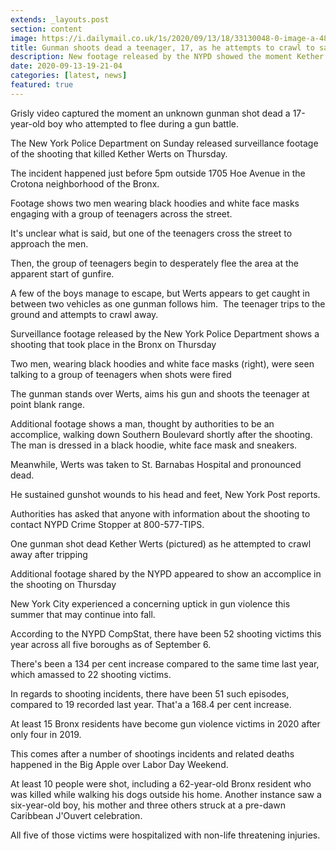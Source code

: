 ```yaml
---
extends: _layouts.post
section: content
image: https://i.dailymail.co.uk/1s/2020/09/13/18/33130048-0-image-a-48_1600019675497.jpg 
title: Gunman shoots dead a teenager, 17, as he attempts to crawl to safety during a gunfight in NYC 
description: New footage released by the NYPD showed the moment Kether Werts, 17, was shot dead by an unknown gunman on Thursday in New York City. Authorities have not arrested any suspects. 
date: 2020-09-13-19-21-04 
categories: [latest, news] 
featured: true 
--- 
```

Grisly video captured the moment an unknown gunman shot dead a 17-year-old boy who attempted to flee during a gun battle. 

The New York Police Department on Sunday released surveillance footage of the shooting that killed Kether Werts on Thursday.  

The incident happened just before 5pm outside 1705 Hoe Avenue in the Crotona neighborhood of the Bronx.

Footage shows two men wearing black hoodies and white face masks engaging with a group of teenagers across the street. 

It's unclear what is said, but one of the teenagers cross the street to approach the men.

Then, the group of teenagers begin to desperately flee the area at the apparent start of gunfire. 

A few of the boys manage to escape, but Werts appears to get caught in between two vehicles as one gunman follows him.  The teenager trips to the ground and attempts to crawl away. 

Surveillance footage released by the New York Police Department shows a shooting that took place in the Bronx on Thursday

Two men, wearing black hoodies and white face masks (right), were seen talking to a group of teenagers when shots were fired 

The gunman stands over Werts, aims his gun and shoots the teenager at point blank range.

Additional footage shows a man, thought by authorities to be an accomplice, walking down Southern Boulevard shortly after the shooting. The man is dressed in a black hoodie, white face mask and sneakers. 

Meanwhile, Werts was taken to St. Barnabas Hospital and pronounced dead.

He sustained gunshot wounds to his head and feet, New York Post reports.

Authorities has asked that anyone with information about the shooting to contact NYPD Crime Stopper at 800-577-TIPS.

One gunman shot dead Kether Werts (pictured) as he attempted to crawl away after tripping 

Additional footage shared by the NYPD appeared to show an accomplice in the shooting on Thursday 

New York City experienced a concerning uptick in gun violence this summer that may continue into fall.

According to the NYPD CompStat, there have been 52 shooting victims this year across all five boroughs as of September 6.  

There's been a 134 per cent increase compared to the same time last year, which amassed to 22 shooting victims.

In regards to shooting incidents, there have been 51 such episodes, compared to 19 recorded last year. That'a a 168.4 per cent increase.

At least 15 Bronx residents have become gun violence victims in 2020 after only four in 2019.       

This comes after a number of shootings incidents and related deaths happened in the Big Apple over Labor Day Weekend.

At least 10 people were shot, including a 62-year-old Bronx resident who was killed while walking his dogs outside his home. Another instance saw a six-year-old boy, his mother and three others struck at a pre-dawn Caribbean J'Ouvert celebration.

All five of those victims were hospitalized with non-life threatening injuries. 

